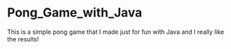 # Pong_Game_with_Java
This is a simple pong game that I made just for fun with Java and I really like the results!
